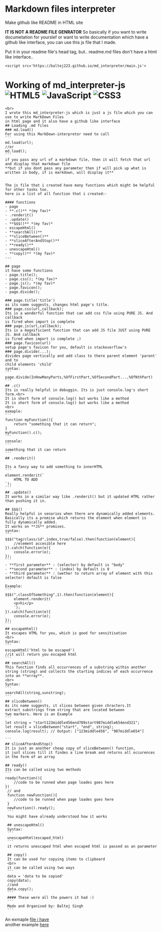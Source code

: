 # Markdown files interpreter
Make github like README in HTML site

**IT IS NOT A README FILE GENRATOR**
So basically if you want to write documetation for yourslef or want to write documentation which have a github like interface, you can use this js file that I made.

Put it in your readme file's head tag, but.. readme.md files don't have a html like interface..
```
<script src='https://baltej223.github.io/md_interpreter/main.js'>
```

# Working of md_interpreter-js ![HTML5](https://img.shields.io/badge/html5-%23E34F26.svg?style=for-the-badge&logo=html5&logoColor=white)  ![JavaScript](https://img.shields.io/badge/javascript-%23323330.svg?style=for-the-badge&logo=javascript&logoColor=%23F7DF1E)  ![CSS3](https://img.shields.io/badge/css3-%231572B6.svg?style=for-the-badge&logo=css3&logoColor=white)
    
    <br>
    I wrote this md_interpreter-js which is just a js file which you can use to write MarkDown Files
    in html page and it also have a github like interface 
    ## Loading .md files
    ### md.load()
    For using this MarkDown-interpretor need to call
    ```
    md.load(url);
    //or 
    md.load();
    ```
    if you pass any url of a markdown file, then it will fetch that url and display that markdown file
    **but if you dont pass any parameter then if will pick up what is written in body, if is markdown, will display it**
    

    The js file that i created have many functions which might be helpful for other tasks too.
    here is a list of all function that i created:-

    #### functions
    - page
    - **.c()** *(my fav)*
    - .renderit()
    - .update()
    - **$$$()** *(my fav)*
    - escapeHtml()
    - **searchAll()**
    - **sliceBetween()**
    - **sliceAfterAndStop()**
    - **ready()**
    - unescapeHtml()
    - **copy()** *(my fav)*
    ---
    
    ## page
    it have some functions
    - page.title();
    - page.css(); *(my fav)*
    - page.js(); *(my fav)*
    - page.favicon();
    - page.divide();

    ### page.title('title')
    as its name suggests, changes html page's title.
    ### page.css(url,callback);
    Its is a wonderful function that can add css file using PURE JS. And callback
    is fired when import is complete 
    ### page.js(url,callback);
    Its is a magnificient function that can add JS file JUST using PURE JS. And callback
    is fired when import is complete ;)
    ### page.favicon(url)
    setup page's favicon for you, default is stackoverflow's
    ### page.divide(...);
    divides page vertically and add class to there parent element 'parent' and to 
    child elements 'child'
    syntax:
    ```
    page.divide(InHowManyParts,%OfFirstPart,%OfSecondPart...,%OfNthPart)
    ```
    ## .c()
    Its is really helpful in debuggin. Its is just console.log's short form.<br>
    It is short form of console.log() but works like a method
    It is short form of console.log() but works like a method
    <br>
    exmaple:
    ```
    function myFunction(){
        return "something that it can return";
    }
    myFunction().c();
    ```
    console:
    ```
    something that it can return
    ```
    ## .renderit()

    Its a fancy way to add something to innerHTML
    ```
    element.renderit(`
        HTML TO ADD
    `);
    ```
    ## .update()
    It works in a similar way like .renderit() but it updated HTML rather than pushing it in.

    ## $$$()
    Really helpful in senarios when there are dynamically added elements.
    Basically its a promise which returns the element when element is fully dynamically added.
    It works on **JS** promises.
    syntax:
    ```
    $$$("tag/class/id",index,true/false).then(function(element){
        //element accesible here
    }).catch(function(e){
        console.error(e);
    });
    ```
    - **first parameter** : (selector) by default is "body"
    - **second parameter** : (index) by default is 0
    - **third parameter** : (wether to return array of element with this selector) default is false
    
    Example:
    ```
    $$$(".classOfSomething",1).then(function(element){
        element.renderit(`
        <p>hi</p>
        `);
    }).catch(function(e){
        console.error(e);
    });
    ```
    ## escapeHtml()
    It escapes HTML for you, which is good for sensitisation
    <br>
    Syntax:
    ```
    escapeHtml('html to be escaped')
    //it will return you escaped html
    ```
    ## searchAll()
    This function finds all occurrences of a substring within another
    string (string) and collects the starting indices of each occurrence 
    into an **array**.
    <br>
    Syntax:
    ```
    searchAll(string,sunstring);
    ```
    ## sliceBetween()
    As its name suggests, it slices between given chracters.It 
    extract substrings from string that are located between 
    two markers. Here is an Example
    ```
    let string = "start123middle456end789start987middle654end321";
    let result = sliceBetween("start", "end", string);
    console.log(result); // Output: ["123middle456", "987middle654"]

    ```
    ## sliceAfterAndStop()
    It is just an another cheap copy of sliceBetween() function, 
    it just slices till it findes a line break and returns all occurences 
    in the form of an array

    ## ready()
    Its can be called using two methods
    ```
    ready(function(){
        //code to be runned when page loades goes here
    })
     // and 
     function newFunction(){
        //code to be runned when page loades goes here
     }
     newFunction().ready();
     ```
     You might have already understood how it works

     ## unescapeHtml()
     Syntax:
     ```
     unescapeHtml(escaped_html)
     ```
     it returns unescaped html when escaped html is passed as an parameter

     ## copy()
     It can be used for copying items to clipboard
     <br>
     it can be called using two ways
     ```
     data = 'data to be copied'
     copy(data);
     //and 
     data.copy();
     ```
     #### These were all the powers it had :)
     ```
     Made and Organised by: Baltej Singh
     ```

An exmaple [file i have](https://baltej223.github.io/md_interpreter/files/example.html)
<br>
another example [here](https://baltej223.github.io/md_interpreter/files/example2.html)
